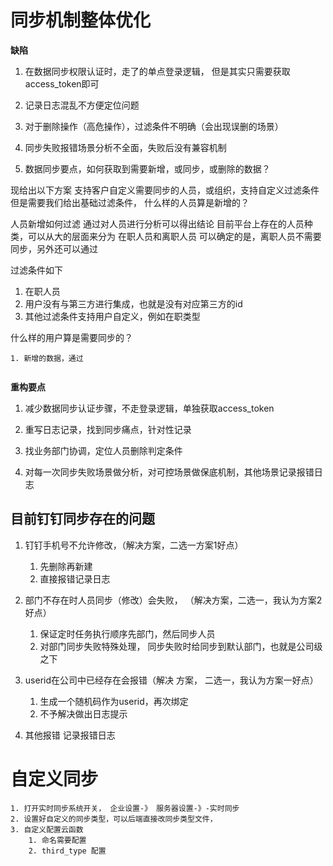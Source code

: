 # 同步机制整体优化

**缺陷**

1. 在数据同步权限认证时，走了的单点登录逻辑，  但是其实只需要获取access_token即可

2. 记录日志混乱不方便定位问题

3. 对于删除操作（高危操作），过滤条件不明确（会出现误删的场景）

4. 同步失败报错场景分析不全面，失败后没有兼容机制

5. 数据同步要点，如何获取到需要新增，或同步，或删除的数据？

现给出以下方案
支持客户自定义需要同步的人员，或组织，支持自定义过滤条件
但是需要我们给出基础过滤条件， 什么样的人员算是新增的？

人员新增如何过滤
通过对人员进行分析可以得出结论
目前平台上存在的人员种类，可以从大的层面来分为 在职人员和离职人员
可以确定的是，离职人员不需要同步，另外还可以通过

过滤条件如下
1. 在职人员
2. 用户没有与第三方进行集成，也就是没有对应第三方的id
3. 其他过滤条件支持用户自定义，例如在职类型

什么样的用户算是需要同步的？



```
1. 新增的数据，通过


```


**重构要点**
1. 减少数据同步认证步骤，不走登录逻辑，单独获取access_token

2. 重写日志记录，找到同步痛点，针对性记录

3. 找业务部门协调，定位人员删除判定条件

4. 对每一次同步失败场景做分析，对可控场景做保底机制，其他场景记录报错日志


## 目前钉钉同步存在的问题

1. 钉钉手机号不允许修改，（解决方案，二选一方案1好点）
    1. 先删除再新建
    2. 直接报错记录日志

2. 部门不存在时人员同步（修改）会失败， （解决方案，二选一，我认为方案2好点）
    1. 保证定时任务执行顺序先部门，然后同步人员
    2. 对部门同步失败特殊处理， 同步失败时给同步到默认部门，也就是公司级之下

3. userid在公司中已经存在会报错（解决 方案， 二选一，我认为方案一好点）
    1. 生成一个随机码作为userid，再次绑定
    2. 不予解决做出日志提示

4. 其他报错
    记录报错日志


# 自定义同步

```
1. 打开实时同步系统开关， 企业设置-》 服务器设置-》-实时同步
2. 设置好自定义的同步类型，可以后端直接改同步类型文件，
3. 自定义配置云函数
    1. 命名需要配置
    2. third_type 配置
```





